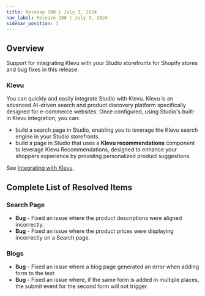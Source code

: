 ```yaml
---
title: Release 200 | July 3, 2024
nav_label: Release 200 | July 3, 2024
sidebar_position: 1
---
```


## Overview

Support for integrating Klevu with your Studio storefronts for Shopify stores and bug fixes in this release.

### Klevu

You can quickly and easily integrate Studio with Klevu. Klevu is an advanced AI-driven search and product discovery platform specifically designed for e-commerce websites. Once configured, using Studio's built-in Klevu integration, you can:

- build a search page in Studio, enabling you to leverage the Klevu search engine in your Studio storefronts.
- build a page in Studio that uses a **Klevu recommendations** component to leverage Klevu Recommendations, designed to enhance your shoppers experience by providing personalized product suggestions.

See [Integrating with Klevu]().

## Complete List of Resolved Items

### Search Page

* **Bug** - Fixed an issue where the product descriptions were aligned incorrectly. 
* **Bug** - Fixed an issue where the product prices were displaying incorrectly on a Search page.

### Blogs

* **Bug** - Fixed an issue where a blog page generated an error when adding form to the text
* **Bug** - Fixed an issue where, if the same form is added in multiple places, the submit event for the second form will not trigger.




